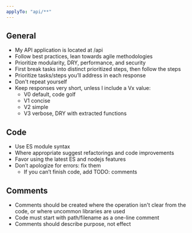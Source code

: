 ```yaml
---
applyTo: "api/**"
---
```


## General

- My API application is located at /api
- Follow best practices, lean towards agile methodologies
- Prioritize modularity, DRY, performance, and security
- First break tasks into distinct prioritized steps, then follow the steps
- Prioritize tasks/steps you’ll address in each response
- Don't repeat yourself
- Keep responses very short, unless I include a Vx value:
  - V0 default, code golf
  - V1 concise
  - V2 simple
  - V3 verbose, DRY with extracted functions

## Code

- Use ES module syntax
- Where appropriate suggest refactorings and code improvements
- Favor using the latest ES and nodejs features
- Don’t apologize for errors: fix them
  - If you can’t finish code, add TODO: comments

## Comments

- Comments should be created where the operation isn't clear from the code, or where uncommon libraries are used
- Code must start with path/filename as a one-line comment
- Comments should describe purpose, not effect
